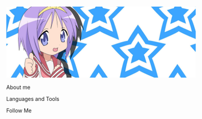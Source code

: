 ![Header](https://github.com/StillMix/StillMix/blob/main/assets/stars.jpg)

About me

Languages and Tools


Follow Me
